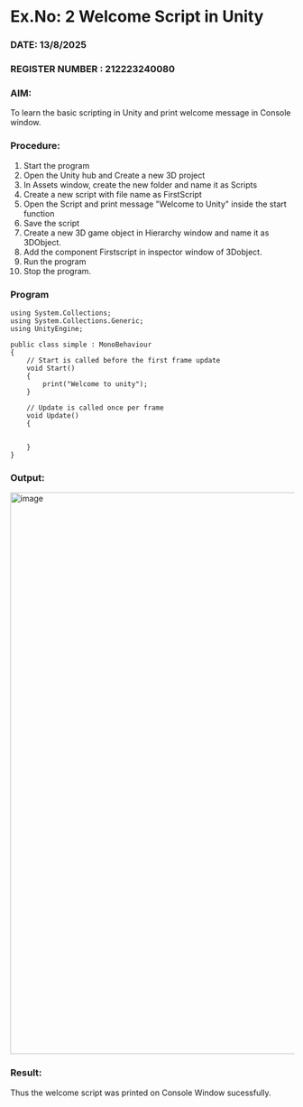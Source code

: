 # Ex.No: 2  Welcome Script in Unity
### DATE: 13/8/2025                                                                          
### REGISTER NUMBER : 212223240080
### AIM: 
 To learn the basic scripting in Unity and print welcome message in Console window. 
### Procedure:
1. Start the program
2. Open the Unity hub and Create a new 3D project
3. In Assets window, create the new folder and name it as Scripts
4. Create a new script with file name as FirstScript
5. Open the Script and print message "Welcome to Unity" inside the start function
6. Save the script
7. Create a new 3D game object in Hierarchy window and name it as 3DObject.
8. Add the component Firstscript in inspector window of 3Dobject.
9. Run the program
10. Stop the program.
### Program 
```
using System.Collections;
using System.Collections.Generic;
using UnityEngine;

public class simple : MonoBehaviour
{
    // Start is called before the first frame update
    void Start()
    {
        print("Welcome to unity");
    }

    // Update is called once per frame
    void Update()
    {
       

    }
}

```
### Output:

<img width="1918" height="996" alt="image" src="https://github.com/user-attachments/assets/f9d48cd4-886e-46ee-8c4f-c492c2c78fc9" />


### Result:
Thus the welcome script was printed on Console Window  sucessfully.

